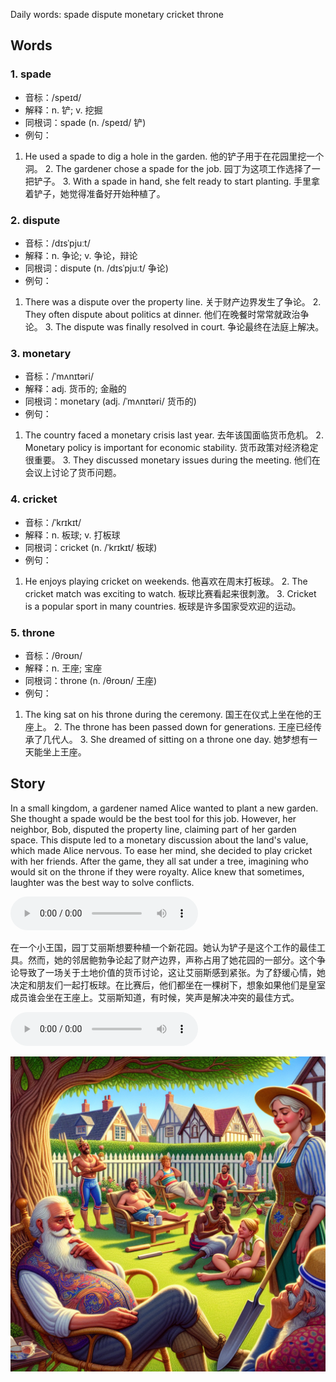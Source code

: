 Daily words: spade dispute monetary cricket throne

## Words
### 1. spade
- 音标：/speɪd/ <span style="cursor: pointer;" onclick="document.getElementById('audio-player-1').play()"><i class="fas fa-volume-up"></i></span>
<audio id="audio-player-1" src="audios/words/spade.mp3" style="display:none;"></audio>
- 解释：n. 铲; v. 挖掘
- 同根词：spade (n. /speɪd/ 铲)
- 例句：
1. He used a spade to dig a hole in the garden. 他的铲子用于在花园里挖一个洞。 2. The gardener chose a spade for the job. 园丁为这项工作选择了一把铲子。 3. With a spade in hand, she felt ready to start planting. 手里拿着铲子，她觉得准备好开始种植了。

### 2. dispute
- 音标：/dɪsˈpjuːt/ <span style="cursor: pointer;" onclick="document.getElementById('audio-player-2').play()"><i class="fas fa-volume-up"></i></span>
<audio id="audio-player-2" src="audios/words/dispute.mp3" style="display:none;"></audio>
- 解释：n. 争论; v. 争论，辩论
- 同根词：dispute (n. /dɪsˈpjuːt/ 争论)
- 例句：
1. There was a dispute over the property line. 关于财产边界发生了争论。 2. They often dispute about politics at dinner. 他们在晚餐时常常就政治争论。 3. The dispute was finally resolved in court. 争论最终在法庭上解决。

### 3. monetary
- 音标：/ˈmʌnɪtəri/ <span style="cursor: pointer;" onclick="document.getElementById('audio-player-3').play()"><i class="fas fa-volume-up"></i></span>
<audio id="audio-player-3" src="audios/words/monetary.mp3" style="display:none;"></audio>
- 解释：adj. 货币的; 金融的
- 同根词：monetary (adj. /ˈmʌnɪtəri/ 货币的)
- 例句：
1. The country faced a monetary crisis last year. 去年该国面临货币危机。 2. Monetary policy is important for economic stability. 货币政策对经济稳定很重要。 3. They discussed monetary issues during the meeting. 他们在会议上讨论了货币问题。

### 4. cricket
- 音标：/ˈkrɪkɪt/ <span style="cursor: pointer;" onclick="document.getElementById('audio-player-4').play()"><i class="fas fa-volume-up"></i></span>
<audio id="audio-player-4" src="audios/words/cricket.mp3" style="display:none;"></audio>
- 解释：n. 板球; v. 打板球
- 同根词：cricket (n. /ˈkrɪkɪt/ 板球)
- 例句：
1. He enjoys playing cricket on weekends. 他喜欢在周末打板球。 2. The cricket match was exciting to watch. 板球比赛看起来很刺激。 3. Cricket is a popular sport in many countries. 板球是许多国家受欢迎的运动。

### 5. throne
- 音标：/θroʊn/ <span style="cursor: pointer;" onclick="document.getElementById('audio-player-5').play()"><i class="fas fa-volume-up"></i></span>
<audio id="audio-player-5" src="audios/words/throne.mp3" style="display:none;"></audio>
- 解释：n. 王座; 宝座
- 同根词：throne (n. /θroʊn/ 王座)
- 例句：
1. The king sat on his throne during the ceremony. 国王在仪式上坐在他的王座上。 2. The throne has been passed down for generations. 王座已经传承了几代人。 3. She dreamed of sitting on a throne one day. 她梦想有一天能坐上王座。

## Story
In a small kingdom, a gardener named Alice wanted to plant a new garden. She thought a spade would be the best tool for this job. However, her neighbor, Bob, disputed the property line, claiming part of her garden space. This dispute led to a monetary discussion about the land's value, which made Alice nervous. To ease her mind, she decided to play cricket with her friends. After the game, they all sat under a tree, imagining who would sit on the throne if they were royalty. Alice knew that sometimes, laughter was the best way to solve conflicts.

<audio controls>
  <source src="./audios/story/2024-08-16-english.mp3" type="audio/mpeg">
  你的浏览器不支持音频元素。
</audio>
  

在一个小王国，园丁艾丽斯想要种植一个新花园。她认为铲子是这个工作的最佳工具。然而，她的邻居鲍勃争论起了财产边界，声称占用了她花园的一部分。这个争论导致了一场关于土地价值的货币讨论，这让艾丽斯感到紧张。为了舒缓心情，她决定和朋友们一起打板球。在比赛后，他们都坐在一棵树下，想象如果他们是皇室成员谁会坐在王座上。艾丽斯知道，有时候，笑声是解决冲突的最佳方式。

<audio controls>
  <source src="./audios/story/2024-08-16-chinese.mp3" type="audio/mpeg">
  你的浏览器不支持音频元素。
</audio>
  

![story](./images/2024-08-16.png)

